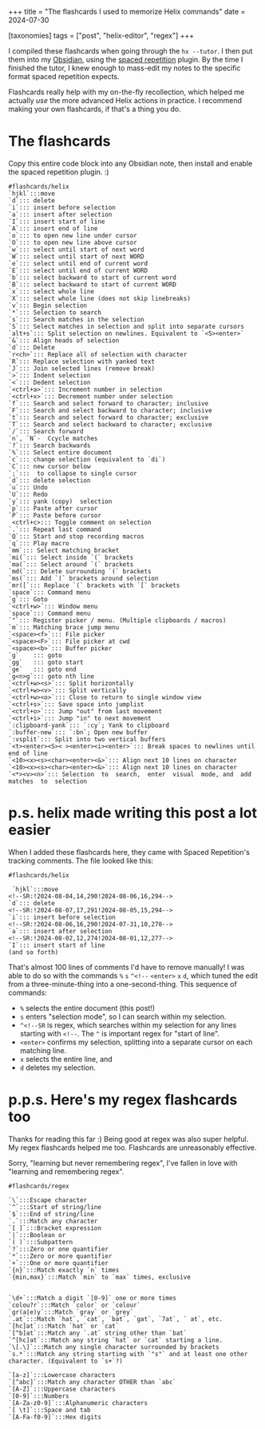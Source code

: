 +++
title = "The flashcards I used to memorize Helix commands"
date = 2024-07-30

[taxonomies]
tags = ["post", "helix-editor", "regex"]
+++


I compiled these flashcards when going through the `hx --tutor`. I then put them into my [Obsidian](https://obsidian.md/), using the [spaced repetition](https://forum.obsidian.md/t/plugin-for-flashcards-note-level-spaced-repetition-all-inside-obsidian/16498) plugin. By the time I finished the tutor, I knew enough to mass-edit my notes to the specific format spaced repetition expects.

Flashcards really help with my on-the-fly recollection, which helped me actually *use* the more advanced Helix actions in practice. I recommend making your own flashcards, if that's a thing you do.

<!-- more -->


# The flashcards

Copy this entire code block into any Obsidian note, then install and enable the spaced repetition plugin. :)

```
#flashcards/helix
`hjkl`:::move
`d`::: delete
`i`::: insert before selection
`a`::: insert after selection
`I`::: insert start of line
`A`::: insert end of line
`o`::: to open new line under cursor
`O`::: to open new line above cursor
`w`::: select until start of next word
`W`::: select until start of next WORD
`e`::: select until end of current word
`E`::: select until end of current WORD
`b`::: select backward to start of current word
`B`::: select backward to start of current WORD
`x`::: select whole line
`X`::: select whole line (does not skip linebreaks)
`v`::: Begin selection
`*`::: Selection to search
`s`::: Search matches in the selection
`S`::: Select matches in selection and split into separate cursors
`alt+s`::: Split selection on newlines. Equivalent to `<S><enter>`
`&`::: Align heads of selection
`d`::: Delete
`r<ch>`::: Replace all of selection with character
`R`::: Replace selection with yanked text
`J`::: Join selected lines (remove break)
`>`::: Indent selection
`<`::: Dedent selection
`<ctrl+a>`::: Increment number in selection
`<ctrl+x>`::: Decrement number under selection
`f`::: Search and select forward to character; inclusive
`F`::: Search and select backward to character; inclusive
`t`::: Search and select forward to character; exclusive
`T`::: Search and select backward to character; exclusive
`/`::: Search forward
`n`, `N`-  Ccycle matches
`?`::: Search backwards
`%`::: Select entire document
`c`::: change selection (equivalent to `di`)
`C`::: new cursor below
`;`:::  to collapse to single cursor
`d`::: delete selection
`u`::: Undo
`U`::: Redo
`y`::: yank (copy)  selection
`p`::: Paste after cursor
`P`::: Paste before cursor
 <ctrl+c>::: Toggle comment on selection
`.`::: Repeat last command
`Q`::: Start and stop recording macros
`q`::: Play macro
`mm`::: Select matching bracket
`mi(`::: Select inside `(` brackets
`ma(`::: Select around `(` brackets
`md(`::: Delete surrounding `(` brackets
`ms(`::: Add `(` brackets around selection
`mr([`::: Replace `(` brackets with `[` brackets
`space`::: Command menu
`g`::: Goto
`<ctrl+w>`::: Window menu
`space`::: Command menu
`"`::: Register picker / menu. (Multiple clipboards / macros)
`m`::: Matching brace jump menu
`<space><f>`::: File picker
`<space><F>`::: File picker at cwd
`<space><b>`::: Buffer picker
`g`    ::: goto
`gg`   ::: goto start
`ge`   ::: goto end
`g<n>g`::: goto nth line
`<ctrl+w><s>`::: Split horizontally
`<ctrl+w><v>`::: Split vertically
`<ctrl+w><o>`::: Close to return to single window view
`<ctrl+s>`::: Save space into jumplist
`<ctrl+o>`::: Jump "out" from last movement
`<ctrl+i>`::: Jump "in" to next movement
`:clipboard-yank`::: `:cy`; Yank to clipboard
`:buffer-new`::: `:bn`; Open new buffer
`:vsplit`::: Split into two vertical buffers
`<t><enter><S>< ><enter><i><enter>`::: Break spaces to newlines until end of line
`<10><x><s><char><enter><&>`::: Align next 10 lines on character
`<10><x><s><char><enter><&>`::: Align next 10 lines on character
`<*><v><n>`::: Selection  to  search,  enter  visual  mode, and  add  matches  to  selection
```

# p.s. helix made writing this post a lot easier

When I added these flashcards here, they came with Spaced Repetition's tracking comments. The file looked like this:

```
#flashcards/helix

 `hjkl`:::move
<!--SR:!2024-08-04,14,290!2024-08-06,16,294-->
`d`::: delete
<!--SR:!2024-08-07,17,291!2024-08-05,15,294-->
`i`::: insert before selection
<!--SR:!2024-08-06,16,290!2024-07-31,10,270-->
`a`::: insert after selection
<!--SR:!2024-08-02,12,274!2024-08-01,12,277-->
`I`::: insert start of line
(and so forth)
```

That's almost 100 lines of comments I'd have to remove manually! I was able to do so with the commands `%` `s` `^<!--` `<enter>` `x` `d`, which tuned the edit from a three-minute-thing into a one-second-thing. This sequence of commands:

- `%` selects the entire document (this post!)
- `s` enters "selection mode", so I can search within my selection.
- `^<!--SR` is regex, which searches within my selection for any lines starting with `<!--`. The `^` is important regex for "start of line".
- `<enter>` confirms my selection, splitting into a separate cursor on each matching line.
- `x` selects the entire line, and
- `d` deletes my selection.

# p.p.s. Here's my regex flashcards too

Thanks for reading this far :) Being good at regex was also super helpful. My regex flashcards helped me too. Flashcards are unreasonably effective.

Sorry, "learning but never remembering regex", I've fallen in love with "learning and remembering regex".

```
#flashcards/regex

`\`:::Escape character
`^`:::Start of string/line
`$`:::End of string/line
`.`:::Match any character
`[ ]`:::Bracket expression
`|`:::Boolean or
`( )`:::Subpattern
`?`:::Zero or one quantifier
`*`:::Zero or more quantifier
`+`:::One or more quantifier
`{n}`:::Match exactly `n` times
`{min,max}`:::Match `min` to `max` times, exclusive


`\d+`:::Match a digit `[0-9]` one or more times
`colou?r`:::Match `color` or `colour`
`gr(a|e)y`:::Match `gray` or `grey`
`.at`:::Match `hat`, `cat`, `bat`, `gat`, `7at`, ` at`, etc.
`[hc]at`:::Match `hat` or `cat`
`[^b]at`:::Match any `.at` string other than `bat`
`^[hc]at`:::Match any string `hat` or `cat` starting a line.
`\[.\]`:::Match any single character surrounded by brackets
`s.*`:::Match any string starting with `"s"` and at least one other character. (Equivalent to `s+`?)

`[a-z]`:::Lowercase characters
`[^abc]`:::Match any character OTHER than `abc`
`[A-Z]`:::Uppercase characters
`[0-9]`:::Numbers
`[A-Za-z0-9]`:::Alphanumeric characters
`[ \t]`:::Space and tab
`[A-Fa-f0-9]`:::Hex digits
```
